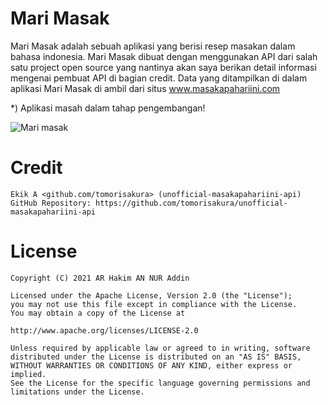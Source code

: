 # Mari Masak 
Mari Masak adalah sebuah aplikasi yang berisi resep masakan dalam bahasa indonesia. Mari Masak dibuat dengan menggunakan API dari salah satu project open source yang nantinya akan saya berikan detail informasi mengenai pembuat API di bagian credit.
Data yang ditampilkan di dalam aplikasi Mari Masak di ambil dari situs www.masakapahariini.com

*) Aplikasi masah dalam tahap pengembangan!

![Mari masak](https://user-images.githubusercontent.com/79903756/146049872-bba794e1-b06a-4d68-99cf-b15cf95f188a.png)


# Credit
```
Ekik A <github.com/tomorisakura> (unofficial-masakapahariini-api)
GitHub Repository: https://github.com/tomorisakura/unofficial-masakapahariini-api 
```

# License
```
Copyright (C) 2021 AR Hakim AN NUR Addin

Licensed under the Apache License, Version 2.0 (the "License");
you may not use this file except in compliance with the License.
You may obtain a copy of the License at

http://www.apache.org/licenses/LICENSE-2.0

Unless required by applicable law or agreed to in writing, software
distributed under the License is distributed on an "AS IS" BASIS,
WITHOUT WARRANTIES OR CONDITIONS OF ANY KIND, either express or implied.
See the License for the specific language governing permissions and
limitations under the License.
```
